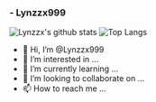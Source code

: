### - Lynzzx999

![Lynzzx's github stats](https://github-readme-stats.vercel.app/api?username=Lynzzx999&show_icons=true)
![Top Langs](https://github-readme-stats.vercel.app/api/top-langs/?username=Lynzzx999&layout=compact)

- 👋 Hi, I’m @Lynzzx999
- 👀 I’m interested in ...
- 🌱 I’m currently learning ...
- 💞️ I’m looking to collaborate on ...
- 📫 How to reach me ...

<!---
Lynzzx999/Lynzzx999 is a ✨ special ✨ repository because its `README.md` (this file) appears on your GitHub profile.
You can click the Preview link to take a look at your changes.
--->
